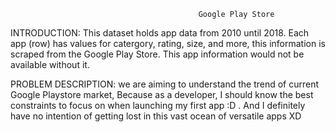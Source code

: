                                               Google Play Store



INTRODUCTION: This dataset holds app data from 2010 until 2018. Each app (row) has values for catergory, rating, size, and more, this information is scraped from the Google Play Store. This app information would not be available without it.

PROBLEM DESCRIPTION: we are aiming to understand the trend of current Google Playstore market, Because as a developer, I should know the best constraints to focus on when launching my first app :D . And I definitely have no intention of getting lost in this vast ocean of versatile apps XD
